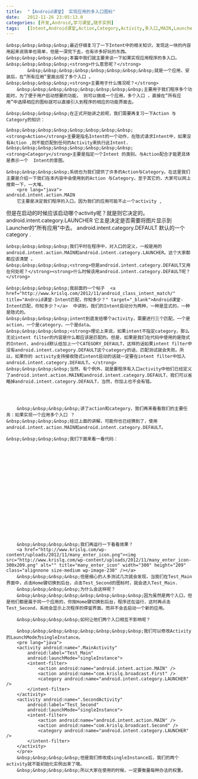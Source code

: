 ```yaml
---
title:	"【Android课堂】 实现应用的多入口图标"
date:	2012-11-26 23:05:13.0
categories:	[开发,Android,学习课堂,随手实例]
tags:	[Intent,Android课堂,Action,Category,Activity,多入口,MAIN,Launcher,DEFAULT,singleInstance]
---
```


	&nbsp;&nbsp;&nbsp;&nbsp;最近仔细复习了一下Intent中的相关知识，发现这一块的内容用起来说简单也简单，但是一深究下去，也有许多好玩的东西。
	&nbsp;&nbsp;&nbsp;&nbsp;本篇中我们就主要来谈一下如果实现应用程序的多入口。
	&nbsp;&nbsp;&nbsp;&nbsp;<strong>什么意思呢？</strong>
	        &nbsp;&nbsp;&nbsp;&nbsp;&nbsp;&nbsp;&nbsp;&nbsp;就是一个应用，安装后，在“所有应用”里面出现了多个入口 。
	&nbsp;&nbsp;&nbsp;&nbsp;<strong>主要用于什么情况呢？</strong>
		&nbsp;&nbsp;&nbsp;&nbsp;&nbsp;&nbsp;&nbsp;&nbsp;主要用于我们程序多个功能时，为了便于用户启动想要的功能， 则可以做成一个应用，多个入口 ，直接在“所有应用”中选择相应的图标就可以直接引入到程序的相应的功能界面去。

<!--more-->
	&nbsp;&nbsp;&nbsp;&nbsp;在正式开始讲之前呢，我们需要再复习一下Action 与Category的知识：

	&nbsp;&nbsp;&nbsp;&nbsp;&nbsp;&nbsp;&nbsp;&nbsp;<strong>Action</strong>主要是指名Intent的一个动作，在隐式请求Intent中，如果没有Action ,则不能匹配到任何的Activity来执行此Intent.
	&nbsp;&nbsp;&nbsp;&nbsp;&nbsp;&nbsp;&nbsp;&nbsp;<strong>Category</strong>主要是指定一个Intent 的类别。与Action配合才能更具体是表示一个  Intent的意图。

	&nbsp;&nbsp;&nbsp;&nbsp;系统也为我们提供了许多的Action与Category。在这里我们主要是介绍一下我们在本内容中会使用到的Action 与Category，至于其它的，大家可以网上搜索一下，一大堆。
        <pre lang="java">
	android.intent.action.MAIN
		它主要是决定我们程序的入口。因为我们的应用可能不止一个activity ,
但是在启动的时候应该启动哪个activity呢？就是则它决定的。
	android.intent.category.LAUNCHER
		它主是决定是否需要将图片显示到Launcher的"所有应用"中去。
	android.intent.category.DEFAULT
		默认的一个category .
	</pre>

	&nbsp;&nbsp;&nbsp;&nbsp;我们平时在程序中，对入口的定义，一般是用的android.intent.action.MAIN和android.intent.category.LAUNCHER。这个大家都都应该清楚 。
	&nbsp;&nbsp;&nbsp;&nbsp;<strong>但是android.intent.category.DEFAULT又用在何处呢？</strong><strong>什么时候该用android.intent.category.DEFAULT呢？</strong>

	&nbsp;&nbsp;&nbsp;&nbsp;我前面的一个帖子  <a href="http://www.krislq.com/2012/11/android_class_intent_match/" title="Android课堂-Intent匹配，你知多少？" target="_blank">Android课堂-Intent匹配，你知多少？</a>  中讲到，我们的Intent启动分为两种，一种是显式的，一种是隐式的。
	&nbsp;&nbsp;&nbsp;&nbsp;intent到底发给哪个activity，需要进行三个匹配，一个是action，一个是category，一个是data。
	&nbsp;&nbsp;&nbsp;&nbsp;<strong>理论上来说，如果intent不指定category，那么无论intent filter的内容是什么都应该是匹配的。但是，如果是我们在代码中使用的是隐式的Intent，android默认给加上一个CATEGORY_DEFAULT，这样的话如果intent filter中没有android.intent.category.DEFAULT这个category的话，匹配测试就会失败。所以，如果你的 activity支持接收隐式intent启动的话就一定要在intent filter中加入android.intent.category.DEFAULT。</strong>
	&nbsp;&nbsp;&nbsp;&nbsp;当然，有个例外，就是要程序有入口activity中他们已经定义了android.intent.action.MAIN和android.intent.category.DEFAULT，我们可以省略掉android.intent.category.DEFAULT，当然，你加上也不会有错。
	

	
	
        &nbsp;&nbsp;&nbsp;&nbsp;讲了action和category，我们再来看看我们的主要任务：如果实现一个应用多个入口 ？
	&nbsp;&nbsp;&nbsp;&nbsp;经过上面的讲解，可能你也已经猜到了，使用android.intent.action.MAIN和android.intent.category.DEFAULT。
	
	&nbsp;&nbsp;&nbsp;&nbsp;我们下面来看一看代码：
<pre lang="java">
	        <activity android:name=".MainActivity"
            android:label="Test_Main">
            <intent-filter>
                <action android:name="android.intent.action.MAIN" />
                <action android:name="com.krislq.broadcast.First" />
                <category android:name="android.intent.category.LAUNCHER" />
            </intent-filter>
        </activity>
        <activity android:name=".SecondActivity"
            android:label="Test_Second">
            <intent-filter>
                <action android:name="android.intent.action.MAIN" />
                <action android:name="com.krislq.broadcast.Second" />
                <category android:name="android.intent.category.LAUNCHER" />
            </intent-filter>
        </activity>
		</pre>
		&nbsp;&nbsp;&nbsp;&nbsp;我们再运行一下看看效果？
		<a href="http://www.krislq.com/wp-content/uploads/2012/11/many_enter_icon.png"><img src="http://www.krislq.com/wp-content/uploads/2012/11/many_enter_icon-300x209.png" alt="" title="many_enter_icon" width="300" height="209" class="alignnone size-medium wp-image-230" /></a>
		&nbsp;&nbsp;&nbsp;&nbsp;但是细心的人多测试几次就会发现，当我们在Test_Main界面中，点击Home键切换到后台，点击Test_Second的图标时，就会进入Test_Main.
		&nbsp;&nbsp;&nbsp;&nbsp;为什么会这样呢？
		&nbsp;&nbsp;&nbsp;&nbsp;&nbsp;&nbsp;&nbsp;&nbsp;因为虽然是两个入口，但是他们都是属于同一个应用的，你按Home键切换到后台，程序还在运行，这时再点击Test_Second，系统会显示上次程序的停留界面，而并不会去启动一个新的应用。
		
		&nbsp;&nbsp;&nbsp;&nbsp;如何让他们两个入口相互不影响呢？
		
		&nbsp;&nbsp;&nbsp;&nbsp;&nbsp;&nbsp;&nbsp;&nbsp;我们可以修改Activity的LaunchMode为singleInstance。
		<pre lang="java">
		<activity android:name=".MainActivity"
            android:label="Test_Main"
			android:launchMode="singleInstance">
            <intent-filter>
                <action android:name="android.intent.action.MAIN" />
                <action android:name="com.krislq.broadcast.First" />
                <category android:name="android.intent.category.LAUNCHER" />
            </intent-filter>
        </activity>
        <activity android:name=".SecondActivity"
            android:label="Test_Second"
			android:launchMode="singleInstance">
            <intent-filter>
                <action android:name="android.intent.action.MAIN" />
                <action android:name="com.krislq.broadcast.Second" />
                <category android:name="android.intent.category.LAUNCHER" />
            </intent-filter>
        </activity>
		</pre>
		&nbsp;&nbsp;&nbsp;&nbsp;但是我们修改成singleInstance后，我们的两个activity就不能初始化实例出来了哦。
		&nbsp;&nbsp;&nbsp;&nbsp;所以大家在使用的时候，一定要衡量每种办法的权重。
